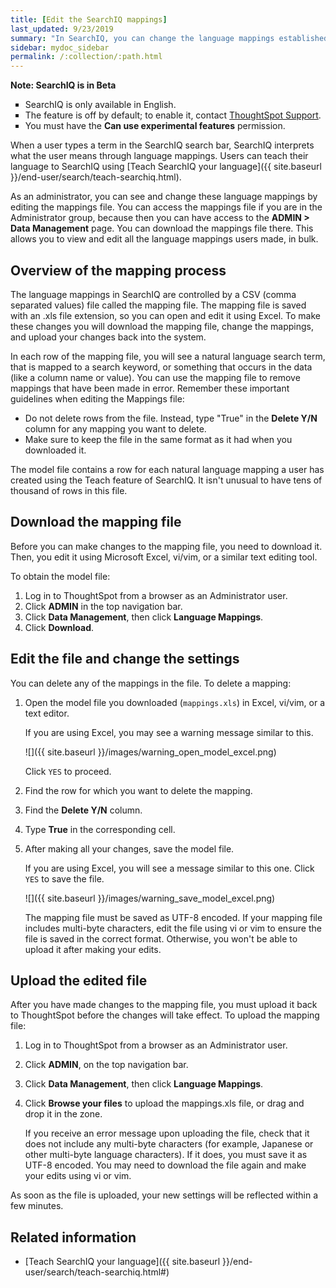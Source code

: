 ```yaml
---
title: [Edit the SearchIQ mappings]
last_updated: 9/23/2019
summary: "In SearchIQ, you can change the language mappings established earlier, during initial configuration."
sidebar: mydoc_sidebar
permalink: /:collection/:path.html
---
```

<div class="alert alert-info" role="alert">
 <p><strong><i class="fa fa-info-circle"></i>  Note: SearchIQ is in Beta</strong></p>
 <ul type="square">
  <li>SearchIQ is only available in English.</li>
  <li>The feature is off by default; to enable it, contact <a href="{{ site.baseurl }}/appliance/contact.html">ThoughtSpot Support</a>.</li>
  <li>You must have the <strong>Can use experimental features</strong> permission.</li>
</ul>
</div>

When a user types a term in the SearchIQ search bar, SearchIQ interprets what the user means through language mappings. Users can teach their language to SearchIQ using [Teach SearchIQ your language]({{ site.baseurl }}/end-user/search/teach-searchiq.html).

As an administrator, you can see and change these language mappings by editing the mappings file. You can access the mappings file if you are in the Administrator group, because then you can have access to the **ADMIN > Data Management** page. You can download the mappings file there. This allows you to view and edit all the language mappings users made, in bulk.

## Overview of the mapping process

The language mappings in SearchIQ are controlled by a CSV (comma separated values) file called the mapping file. The mapping file is saved with an .xls file extension, so you can open and edit it using Excel. To make these changes you will download the mapping file, change the mappings,
and upload your changes back into the system.

In each row of the mapping file, you will see a natural language search term, that is mapped to a search keyword, or something that occurs in the data (like a column name or value). You can use the mapping file to remove mappings that have been made in error. Remember these important guidelines when editing the
Mappings file:

-   Do not delete rows from the file. Instead, type "True" in the **Delete Y/N** column for any mapping you want to delete.
-   Make sure to keep the file in the same format as it had when you downloaded it.

The model file contains a row for each natural language mapping a user has created using the Teach feature of SearchIQ. It isn't unusual
to have tens of thousand of rows in this file.

## Download the mapping file

Before you can make changes to the mapping file, you need to download it. Then,
you edit it using Microsoft Excel, vi/vim, or a similar text editing tool.

To obtain the model file:

1. Log in to ThoughtSpot from a browser as an Administrator user.
2. Click **ADMIN** in the top navigation bar.
3. Click **Data Management**, then click **Language Mappings**.
4. Click **Download**.

## Edit the file and change the settings

You can delete any of the mappings in the file. To delete a mapping:

1. Open the model file you downloaded (`mappings.xls`) in Excel, vi/vim, or a text editor.

    If you are using Excel, you may see a warning message similar to this.

     ![]({{ site.baseurl }}/images/warning_open_model_excel.png)

    Click `YES` to proceed.

2. Find the row for which you want to delete the mapping.

3. Find the **Delete Y/N** column.
4. Type **True** in the corresponding cell.
5. After making all your changes, save the model file.

    If you are using Excel, you will see a message similar to this one. Click `YES` to save the file.

    ![]({{ site.baseurl }}/images/warning_save_model_excel.png)

    The mapping file must be saved as UTF-8 encoded. If your mapping file includes
    multi-byte characters, edit the file using vi or vim to ensure the file is
    saved in the correct format. Otherwise, you won't be able to upload it after
    making your edits.

## Upload the edited file

After you have made changes to the mapping file, you must upload it back to
ThoughtSpot before the changes will take effect. To upload the mapping file:

1. Log in to ThoughtSpot from a browser as an Administrator user.
2. Click **ADMIN**, on the top navigation bar.

3. Click **Data Management**, then click **Language Mappings**.
4. Click **Browse your files** to upload the mappings.xls file, or drag and drop it in the zone.

    If you receive an error message upon uploading the file, check that it does
    not include any multi-byte characters (for example, Japanese or other multi-byte
    language characters). If it does, you must save it as UTF-8 encoded. You may need to download the file again and
    make your edits using vi or vim.

As soon as the file is uploaded, your new settings will be reflected within a few minutes.

## Related information  

* [Teach SearchIQ your language]({{ site.baseurl }}/end-user/search/teach-searchiq.html#)

